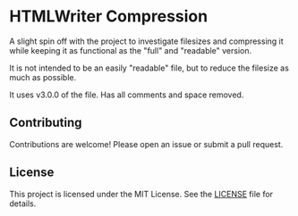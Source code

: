 # HTMLWriter Compression
A slight spin off with the project to investigate filesizes and compressing it while keeping it as functional as the "full" and "readable" version.

It is not intended to be an easily "readable" file, but to reduce the filesize as much as possible.

It uses v3.0.0 of the file. Has all comments and space removed.
## Contributing
Contributions are welcome! Please open an issue or submit a pull request.

## License
This project is licensed under the MIT License. See the [LICENSE](../../../LICENSE) file for details.

